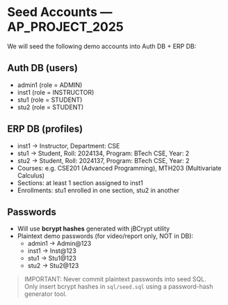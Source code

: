 # Seed Accounts — AP_PROJECT_2025

We will seed the following demo accounts into Auth DB + ERP DB:

## Auth DB (users)
- admin1 (role = ADMIN)
- inst1 (role = INSTRUCTOR)
- stu1 (role = STUDENT)
- stu2 (role = STUDENT)

## ERP DB (profiles)
- inst1 → Instructor, Department: CSE
- stu1 → Student, Roll: 2024134, Program: BTech CSE, Year: 2
- stu2 → Student, Roll: 2024137, Program: BTech CSE, Year: 2
- Courses: e.g. CSE201 (Advanced Programming), MTH203 (Multivariate Calculus)
- Sections: at least 1 section assigned to inst1
- Enrollments: stu1 enrolled in one section, stu2 in another

## Passwords
- Will use **bcrypt hashes** generated with jBCrypt utility
- Plaintext demo passwords (for video/report only, NOT in DB):
  - admin1 → Admin@123
  - inst1 → Inst@123
  - stu1 → Stu1@123
  - stu2 → Stu2@123

> IMPORTANT: Never commit plaintext passwords into seed SQL.  
> Only insert bcrypt hashes in `sql/seed.sql` using a password-hash generator tool.
